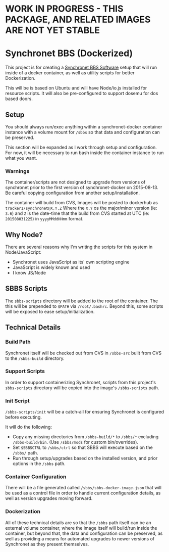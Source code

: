 # WORK IN PROGRESS - THIS PACKAGE, AND RELATED IMAGES ARE NOT YET STABLE

# Synchronet BBS (Dockerized)

This project is for creating a [Synchronet BBS Software](http://www.synchro.net/) setup that will run inside of a docker container, as well as utility scripts for better Dockerization.

This will be is based on Ubuntu and will have Node/io.js installed for resource scripts.  It will also be pre-configured to support dosemu for dos based doors.


## Setup 

You should always run/exec anything within a synchronet-docker container instance with a volume mount for `/sbbs` so that data and configuration can be preserved.

This section will be expanded as I work through setup and configuration.  For now, it will be necessary to run bash inside the container instance to run what you want.

### Warnings

The container/scripts are not designed to upgrade from versions of synchronet prior to the first version of synchronet-docker on 2015-08-13.  Be careful copying configuration from another setup/installation.

The container will build from CVS, Images will be posted to dockerhub as `tracker1/synchronet@X.Y.Z` Where the `X.Y` os the major/minor version (ie: `3.6`) and `Z` is the date-time that the build from CVS started at UTC (ie: `201508031225`) in `yyyyMMddHHmm` format.


## Why Node?

There are several reasons why I'm writing the scripts for this system in Node/JavaScript:
 
* Synchronet uses JavaScript as its' own scripting engine
* JavaScript is widely known and used
* I know JS/Node



## SBBS Scripts

The `sbbs-scripts` directory will be added to the root of the container.  The this will be prepended to `$PATH` via `/root/.bashrc`.  Beyond this, some scripts will be exposed to ease setup/initialization.


## Technical Details


### Build Path

Synchronet itself will be checked out from CVS in `/sbbs-src` built from CVS to the `/sbbs-build` directory.


### Support Scripts

In order to support containerizing Synchronet, scripts from this project's `sbbs-scripts` directory will be copied into the image's `/sbbs-scripts` path.


### Init Script

`/sbbs-scripts/init` will be a catch-all for ensuring Synchronet is configured before executing.

It will do the following:

* Copy any missing directories from `/sbbs-build/*` to `/sbbs/*` excluding `/sbbs-build/bin`. (Use `/sbbs/mods` for custom bin/overrides).
* Set `$SBBSCTRL` to `/sbbs/ctrl` so that SBBS will execute based on the `/sbbs/` path.
* Run through setup/upgrades based on the installed version, and prior options in the `/sbbs` path.


### Container Configuration

There will be a file generated called `/sbbs/sbbs-docker-image.json` that will be used as a control file in order to handle current configuration details, as well as version upgrades moving forward.


### Dockerization

All of these technical details are so that the `/sbbs` path itself can be an external volume container, where the image itself will build/run inside the container, but beyond that, the data and configuration can be preserved, as well as providing a means for automated upgrades to newer versions of Synchronet as they present themselves.
